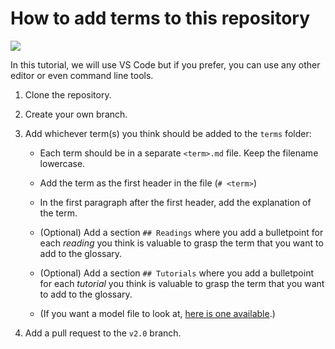 # How to add terms to this repository

![](https://img.shields.io/badge/-status:wip-5319e7.svg)

In this tutorial, we will use VS Code but if you prefer, you can use any other editor or even command line tools.

1. Clone the repository.

2. Create your own branch.

3. Add whichever term(s) you think should be added to the `terms` folder:

   - Each term should be in a separate `<term>.md` file. Keep the filename lowercase.
   
   - Add the term as the first header in the file (`# <term>`)
   
   - In the first paragraph after the first header, add the explanation of the term.
   
   - (Optional) Add a section `## Readings` where you add a bulletpoint for each _reading_ you think is valuable to grasp the term that you want to add to the glossary.
   
   - (Optional) Add a section `## Tutorials` where you add a bulletpoint for each _tutorial_ you think is valuable to grasp the term that you want to add to the glossary.
   
   - (If you want a model file to look at, [here is one available](https://github.com/DHRI-Curriculum/glossary/blob/v2.0/terms/model.md).)
   
4. Add a pull request to the `v2.0` branch.
